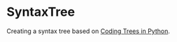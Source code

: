 # SyntaxTree
Creating a syntax tree based on [Coding Trees in Python](https://youtu.be/7tCNu4CnjVc?t=93).
